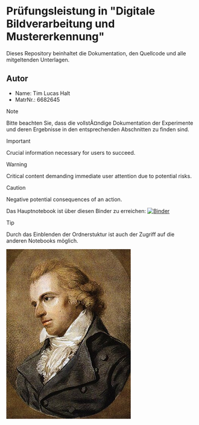 # Prüfungsleistung in "Digitale Bildverarbeitung und Mustererkennung"

Dieses Repository beinhaltet die Dokumentation, den Quellcode und alle mitgeltenden Unterlagen.

## Autor

- Name:     Tim Lucas Halt
- MatrNr.:  6682645

> [!NOTE]  
> Bitte beachten Sie, dass die vollstÃ¤ndige Dokumentation der Experimente und deren Ergebnisse in den entsprechenden Abschnitten zu finden sind.

> [!IMPORTANT]  
> Crucial information necessary for users to succeed.

> [!WARNING]  
> Critical content demanding immediate user attention due to potential risks.

> [!CAUTION]
> Negative potential consequences of an action.

Das Hauptnotebook ist über diesen Binder zu erreichen:
[![Binder](https://mybinder.org/badge_logo.svg)](https://mybinder.org/v2/gh/LucHalt/LucHalt_TFE21-2_deepLearning/main?labpath=Code%2Fpepsi.evaluation.ipynb)
> [!TIP]
> Durch das Einblenden der Ordnerstuktur ist auch der Zugriff auf die anderen Notebooks möglich.


![schönes Bild](schiller.jpg)
